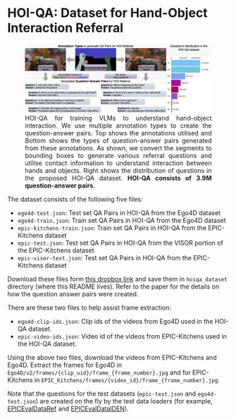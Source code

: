 # HOI-QA: Dataset for Hand-Object Interaction Referral

<center>
<figure>
		<div id="projectid">
    <img src="../assets/hoi_qa.png" width="900px" />
		</div>
    <figcaption align="justify">
    HOI-QA for training VLMs to understand hand-object interaction. We use multiple annotation types to create the question-answer pairs. Top shows the annotations utilised and Bottom shows the types of question-answer pairs generated from these annotations. As shown, we convert the segments to bounding boxes to generate various referral questions and utilise contact information to understand interaction between hands and objects. Right shows the distribution of questions in the proposed HOI-QA dataset.
    <b>HOI-QA consists of 3.9M question-answer pairs.</b>
    </figcaption>
</figure>
</center>

The dataset consists of the following five files:
* `ego4d-test.json`: Test set QA Pairs in HOI-QA from the Ego4D dataset
* `ego4d-train.json`: Train set QA Pairs in HOI-QA from the Ego4D dataset
* `epic-kitchens-train.json`: Train set QA Pairs in HOI-QA from the EPIC-Kitchens dataset
* `epic-test.json`: Test set QA Pairs in HOI-QA from the VISOR portion of the EPIC-Kitchens dataset
* `epic-visor-test.json`: Test set QA Pairs in HOI-QA from the EPIC-Kitchens dataset 

Download these files form [this dropbox link](https://www.dropbox.com/scl/fo/j0doida6jw4cyptyb20lz/AJllCPfePoXA0uYDjyzju94?rlkey=mn8yw12ebvos890kupxmrvb7t&dl=0) and save them in `hoiqa_dataset` directory (where this README lives).
Refer to the paper for the details on how the question answer pairs were created.

There are these two files to help assist frame extraction:
* `ego4d-clip-ids.json`: Clip ids of the videos from Ego4D used in the HOI-QA dataset.
* `epic-video-ids.json`: Video id of the videos from EPIC-Kitchens used in the HOI-QA dataset.

Using the above two files, download the videos from EPIC-Kitchens and Ego4D. Extract the frames for Ego4D in `Ego4D/v2/frames/{clip_uid}/frame_{frame_number}.jpg` and for EPIC-Kitchens in `EPIC_Kitchens/frames/{video_id}/frame_{frame_number}.jpg`.

Note that the questions for the test datasets (`epic-test.json` and `ego4d-test.json`) are created on the fly by the test data loaders (for example, [EPICEvalDataRef](../vlm4hoi/datasets/datasets/epic_conversation.py#L100) and [EPICEvalDataIDEN](../vlm4hoi/datasets/datasets/epic_conversation.py#L121)).
